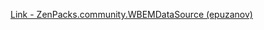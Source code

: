 [Link - ZenPacks.community.WBEMDataSource (epuzanov)](https://github.com/epuzanov/ZenPacks.community.WBEMDataSource)
